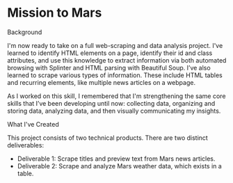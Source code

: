 # Mission to Mars

Background

I'm now ready to take on a full web-scraping and data analysis project. I've learned to identify HTML elements on a page, identify their id and class attributes, and use this knowledge to extract information via both automated browsing with Splinter and HTML parsing with Beautiful Soup. I’ve also learned to scrape various types of information. These include HTML tables and recurring elements, like multiple news articles on a webpage.

As I worked on this skill, I remembered that I'm strengthening the same core skills that I’ve been developing until now: collecting data, organizing and storing data, analyzing data, and then visually communicating my insights.

What I've Created

This project consists of two technical products. There are two distinct deliverables:
* Deliverable 1: Scrape titles and preview text from Mars news articles.
* Deliverable 2: Scrape and analyze Mars weather data, which exists in a table.

